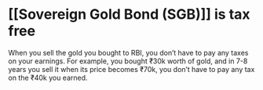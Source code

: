 # [[Sovereign Gold Bond (SGB)]] is tax free

When you sell the gold you bought to RBI, you don’t have to pay any taxes on your earnings. For example, you bought ₹30k worth of gold, and in 7-8 years you sell it when its price becomes ₹70k, you don’t have to pay any tax on the ₹40k you earned.
